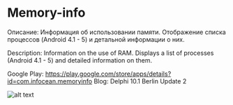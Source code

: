 # Memory-info

Описание:
Информация об использовании памяти. Отображение списка процессов (Android 4.1 - 5) и детальной информации о них.

Description:
Information on the use of RAM. Displays a list of processes (Android 4.1 - 5) and detailed information on them.

Google Play: https://play.google.com/store/apps/details?id=com.infocean.memoryinfo
Blog: 
Delphi 10.1 Berlin Update 2

![alt text](https://3.bp.blogspot.com/-rug_CgE4r7k/WAis-Jkq3yI/AAAAAAAABXU/VyuH4hy26QIn0F2BPG5aR1rIKR5YnKH3ACLcB/s1600/%25D0%25A1%25D0%25BD%25D0%25B8%25D0%25BC%25D0%25BE%25D0%25BA.PNG)
